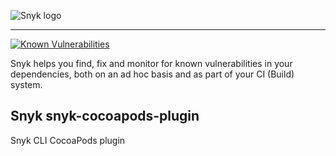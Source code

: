 ![Snyk logo](https://snyk.io/style/asset/logo/snyk-print.svg)

***

[![Known Vulnerabilities](https://snyk.io/test/github/snyk/snyk-cocoapods-plugin/badge.svg)](https://snyk.io/test/github/snyk/snyk-cocoapods-plugin)


Snyk helps you find, fix and monitor for known vulnerabilities in your dependencies, both on an ad hoc basis and as part of your CI (Build) system.

## Snyk snyk-cocoapods-plugin
Snyk CLI CocoaPods plugin
